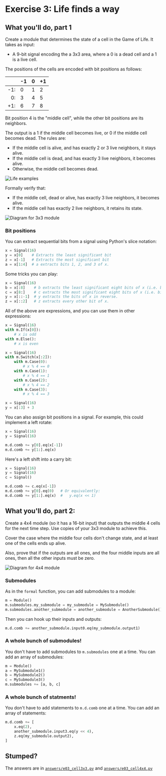 # Exercise 3: Life finds a way

## What you'll do, part 1

Create a module that determines the state of a cell in the Game of Life. It takes as input:

* A 9-bit signal encoding the a 3x3 area, where a 0 is a dead cell and a 1 is a live cell.

The positions of the cells are encoded with bit positions as follows:

|  | -1 | 0 | +1 |
|--:|----|---|----|
| -1: | 0 | 1 | 2 |
| 0:  | 3 | 4 | 5 |
| +1: | 6 | 7 | 8 |

Bit position 4 is the "middle cell", while the other bit positions are its neighbors.

The output is a 1 if the middle cell becomes live, or 0 if the middle cell becomes dead. The rules are:

* If the middle cell is alive, and has exactly 2 or 3 live neighbors, it stays alive.
* If the middle cell is dead, and has exactly 3 live neighbors, it becomes alive.
* Otherwise, the middle cell becomes dead.

![Life examples](diagrams/life_examples.png)

Formally verify that:

* If the middle cell, dead or alive, has exactly 3 live neighbors, it becomes alive.
* If the middle cell has exactly 2 live neighbors, it retains its state.

![Diagram for 3x3 module](diagrams/cell3x3.png)

### Bit positions

You can extract sequential bits from a signal using Python's slice notation:

```python
x = Signal(16)
y = x[0]    # Extracts the least significant bit
z = x[-1]   # Extracts the most significant bit
a = x[1:4]  # a extracts bits 1, 2, and 3 of x.
```

Some tricks you can play:

```python
x = Signal(16)
b = x[:8]    # b extracts the least significant eight bits of x (i.e. bits 0-7).
c = x[8:]    # c extracts the most significant eight bits of x (i.e. bits 8-15).
y = x[::-1]  # y extracts the bits of x in reverse.
z = x[::2]   # z extracts every other bit of x.
```

All of the above are expressions, and you can use them in other expressions:

```python
x = Signal(16)
with m.If(x[0]):
    # x is odd
with m.Else():
    # x is even
```

```python
x = Signal(16)
with m.Switch(x[:2]):
    with m.Case(0):
        # x % 4 == 0
    with m.Case(1):
        # x % 4 == 1
    with m.Case(2):
        # x % 4 == 2
    with m.Case(3):
        # x % 4 == 3
```

```python
x = Signal(16)
y = x[:3] + 3
```

You can also assign bit positions in a signal. For example, this could implement a left rotate:

```python
x = Signal(16)
y = Signal(16)

m.d.comb += y[0].eq(x[-1])
m.d.comb += y[1:].eq(x)
```

Here's a left shift into a carry bit:

```python
x = Signal(16)
y = Signal(16)
c = Signal()

m.d.comb += c.eq(x[-1])
m.d.comb += y[0].eq(0)   # Or equivalently:
m.d.comb += y[1:].eq(x)  #   y.eq(x << 1)
```

## What you'll do, part 2:

Create a 4x4 module (so it has a 16-bit input) that outputs the middle 4 cells for the next time step. Use copies of your 3x3 module to achieve this.

Cover the case where the middle four cells don't change state, and at least one of the cells ends up alive.

Also, prove that if the outputs are all ones, and the four middle inputs are all ones, then all the other inputs must be zero.

![Diagram for 4x4 module](diagrams/cell4x4.png)

### Submodules

As in the `formal` function, you can add submodules to a module:

```python
m = Module()
m.submodules.my_submodule = my_submodule = MySubmodule()
m.submodules.another_submodule = another_submodule = AnotherSubmodule()
```

Then you can hook up their inputs and outputs:

```python
m.d.comb += another_submodule.input0.eq(my_submodule.output1)
```

### A whole bunch of submodules!

You don't have to add submodules to `m.submodules` one at a time. You can add an array of submodules:

```python
m = Module()
a = MySubmodule1()
b = MySubmodule2()
c = MySubmodule3()
m.submodules += [a, b, c]
```

### A whole bunch of statments!

You don't have to add statements to `m.d.comb` one at a time. You can add an array of statements:

```python
m.d.comb += [
    x.eq(2),
    another_submodule.input3.eq(y << 4),
    z.eq(my_submodule.output2),
]
```

## Stumped?

The answers are in [`answers/e03_cell3x3.py`](answers/e03_cell3x3.py) and [`answers/e03_cell4x4.py`](answers/e03_cell4x4.py)